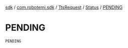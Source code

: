 [sdk](../../../index.md) / [com.robotemi.sdk](../../index.md) / [TtsRequest](../index.md) / [Status](index.md) / [PENDING](./-p-e-n-d-i-n-g.md)

# PENDING

`PENDING`